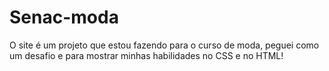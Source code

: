 # Senac-moda
O site é um projeto que estou fazendo para o curso de moda, peguei como um desafio e para mostrar minhas habilidades no CSS e no HTML!
